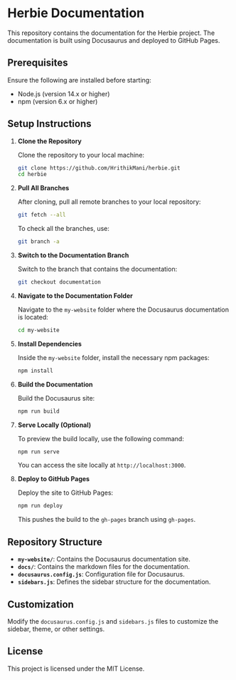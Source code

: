 
# Herbie Documentation

This repository contains the documentation for the Herbie project. The documentation is built using Docusaurus and deployed to GitHub Pages.

## Prerequisites

Ensure the following are installed before starting:

- Node.js (version 14.x or higher)
- npm (version 6.x or higher)

## Setup Instructions

1. **Clone the Repository**

   Clone the repository to your local machine:

   ```bash
   git clone https://github.com/HrithikMani/herbie.git
   cd herbie
   ```

2. **Pull All Branches**

   After cloning, pull all remote branches to your local repository:

   ```bash
   git fetch --all
   ```

   To check all the branches, use:

   ```bash
   git branch -a
   ```

3. **Switch to the Documentation Branch**

   Switch to the branch that contains the documentation:

   ```bash
   git checkout documentation
   ```

4. **Navigate to the Documentation Folder**

   Navigate to the `my-website` folder where the Docusaurus documentation is located:

   ```bash
   cd my-website
   ```

5. **Install Dependencies**

   Inside the `my-website` folder, install the necessary npm packages:

   ```bash
   npm install
   ```

6. **Build the Documentation**

   Build the Docusaurus site:

   ```bash
   npm run build
   ```

7. **Serve Locally (Optional)**

   To preview the build locally, use the following command:

   ```bash
   npm run serve
   ```

   You can access the site locally at `http://localhost:3000`.

8. **Deploy to GitHub Pages**

   Deploy the site to GitHub Pages:

   ```bash
   npm run deploy
   ```

   This pushes the build to the `gh-pages` branch using `gh-pages`.

## Repository Structure

- **`my-website/`**: Contains the Docusaurus documentation site.
- **`docs/`**: Contains the markdown files for the documentation.
- **`docusaurus.config.js`**: Configuration file for Docusaurus.
- **`sidebars.js`**: Defines the sidebar structure for the documentation.

## Customization

Modify the `docusaurus.config.js` and `sidebars.js` files to customize the sidebar, theme, or other settings.

## License

This project is licensed under the MIT License.
